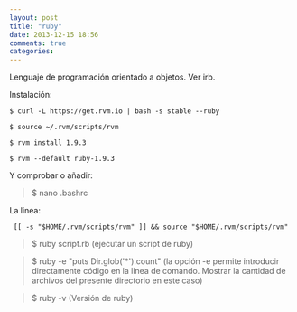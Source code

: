 ```yaml
---
layout: post
title: "ruby"
date: 2013-12-15 18:56
comments: true
categories: 
---
```

Lenguaje de programación orientado a objetos. Ver irb.

Instalación:

	$ curl -L https://get.rvm.io | bash -s stable --ruby

	$ source ~/.rvm/scripts/rvm

	$ rvm install 1.9.3

	$ rvm --default ruby-1.9.3

Y comprobar o añadir:

>$ nano .bashrc

La linea:

	 [[ -s "$HOME/.rvm/scripts/rvm" ]] && source "$HOME/.rvm/scripts/rvm"

>$ ruby script.rb (ejecutar un script de ruby)

>$ ruby -e "puts Dir.glob('*').count" (la opción -e permite introducir directamente código en la linea de comando. Mostrar la cantidad de archivos del presente directorio en este caso)

>$ ruby -v (Versión de ruby)

